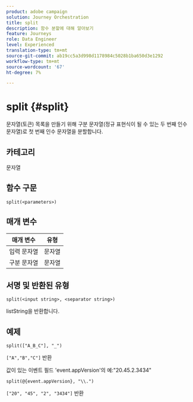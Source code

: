 ```yaml
---
product: adobe campaign
solution: Journey Orchestration
title: split
description: 함수 분할에 대해 알아보기
feature: Journeys
role: Data Engineer
level: Experienced
translation-type: tm+mt
source-git-commit: ab19cc5a3d998d1178984c5028b1ba650d3e1292
workflow-type: tm+mt
source-wordcount: '67'
ht-degree: 7%

---
```



# split {#split}

문자열(토큰) 목록을 만들기 위해 구분 문자열(정규 표현식이 될 수 있는 두 번째 인수 문자열)로 첫 번째 인수 문자열을 분할합니다.

## 카테고리

문자열

## 함수 구문

`split(<parameters>)`

## 매개 변수

| 매개 변수 | 유형 |
|-----------|------------------|
| 입력 문자열 | 문자열 |
| 구분 문자열 | 문자열 |

## 서명 및 반환된 유형

`split(<input string>, <separator string>)`

listString을 반환합니다.

## 예제

`split(["A_B_C"], "_")`

`["A","B","C"]` 반환

값이 있는 이벤트 필드 &#39;event.appVersion&#39;의 예:&quot;20.45.2.3434&quot;

`split(@{event.appVersion}, "\\.")`

`["20", "45", "2", "3434"]` 반환
